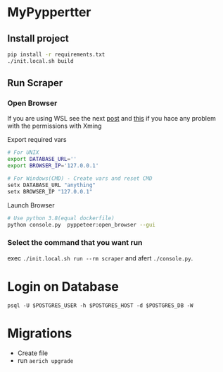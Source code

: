 # MyPyppertter

## Install project
```sh
pip install -r requirements.txt
./init.local.sh build
```

## Run Scraper
### Open Browser

If you are using WSL see the next [post](https://virtualizationreview.com/articles/2017/02/08/graphical-programs-on-windows-subsystem-on-linux.aspx) and [this](https://code.luasoftware.com/tutorials/x-server/xming-client-4-rejected-from-ip/) if you hace any problem with the permissions with Xming

Export required vars
```sh
# For UNIX
export DATABASE_URL=''
export BROWSER_IP='127.0.0.1'

# For Windows(CMD) - Create vars and reset CMD
setx DATABASE_URL "anything"
setx BROWSER_IP "127.0.0.1"
```

Launch Browser
```sh
# Use python 3.8(equal dockerfile)
python console.py  pyppeteer:open_browser --gui
```

### Select the command that you want run
exec `./init.local.sh run --rm scraper` and afert `./console.py`.

# Login on Database
`psql -U $POSTGRES_USER -h $POSTGRES_HOST -d $POSTGRES_DB -W`

# Migrations
- Create file
- run `aerich upgrade`